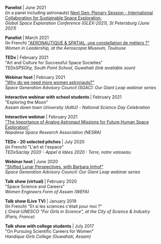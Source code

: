 <p>
  <b> Panelist </b> | June 2021
  <br> (in a panel including astronauts) <a href="https://www.iafastro.org/events/global-series-conferences/glex-2021/nextgen/plenary-session-international-collaboration-for-sustainable-space-exploration/">
    Next Gen: Plenary Session - International Collaboration for Sustainable Space Exploration.
  </a>
  <br> <i> Global Space Exploration Conference (GLEX-2021), St Petersburg (June 2021) </i>
</p>

<p>
  <b> Panelist </b> | March 2021
  <br> (In French) <a href="https://youtu.be/4GtnXfuuefg">
    "AERONAUTIQUE & SPATIAL, une constellation de métiers ?"
  </a>
  <br> <i>Women in Leadership, at the Aeroscopia Museum, Toulouse </i>
</p>

<p>
  <b> TEDx </b> | February 2021
  <br> "Art and Culture for Successful Space Societies"
  <br> <i> TEDxSPSGhy, South Point School, Guwahati (link available soon) </i>
</p>

<p>
  <b> Webinar host </b> | February 2021
  <br> <a href="https://www.youtube.com/watch?v=ghh1HkbNYO0"> "Why do we need more women astronauts?" </a>
  <br> <i> Space Generation Advisory Council (SGAC): Our Giant Leap webinar series </i>
</p>

<p>
  <b> Interactive webinar with school students </b> | February 2021
  <br> "Exploring the Moon"
  <br> <i> Assam down town University (AdtU) - National Science Day Celebration </i>
</p>

<p>
  <b> Interactive webinar </b> | February 2021
  <br> <a href="https://www.youtube.com/watch?v=JtTF9EuqU58&feature=youtu.be">
    "The Importance of Analog Astronaut Missions for Future Human Space Exploration"
  </a>
  <br> <i> Nepalese Space Research Association (NESRA) </i>
</p>

<p>
  <b> TEDx - 20 selected pitches </b> | July 2020
  <br> (in French) "L'art et l'espace"
  <br> <i> TEDxSaclay 2020 - Appel à Idées 2020 : Terre, notre vaisseau</i>
</p>

<p>
  <b> Webinar host </b> | June 2020
  <br> <a href="https://www.facebook.com/moonvillageassn/videos/vb.1685601571739922/209943313408413/?type=2&theater">
    "Shifted Lunar Perspectives, with Barbara Imhof"
  </a>
  <br> <i> Space Generation Advisory Council: Our Giant Leap webinar series </i>
</p>

<p>
  <b> Talk show (virtual) </b> | February 2020
  <br> "Space Science and Careers"
  <br> <i> Women Engineers Form of Assam (WEFA) </i> 
</p>

<p>
  <b> Talk show (Live TV) </b> | January 2019
  <br> (In French) "Et si les sciences c'était pour moi ?"
  <br> <i> L'Oréal-UNESCO "For Girls in Science", at the City of Science & Industry (Paris, France) </i>
</p>

<p>
  <b> Talk show with college students </b> | July 2017
  <br> "On Pursuing Scientific Careers for Women"
  <br> <i> Handique Girls College (Guwahati, Assam) </i>
</p>

